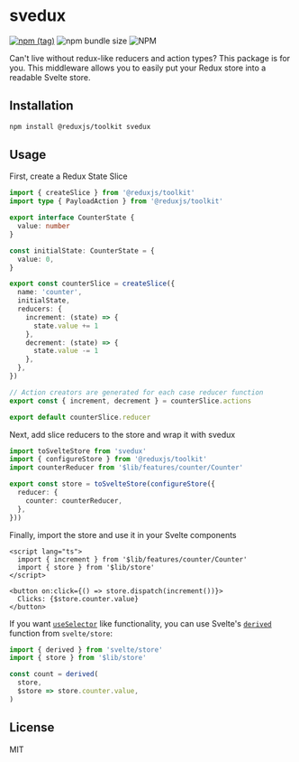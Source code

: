 # svedux

[![npm (tag)](https://img.shields.io/npm/v/svedux?style=flat&colorA=000000&colorB=000000)](https://www.npmjs.com/package/svedux) ![npm bundle size](https://img.shields.io/bundlephobia/minzip/svedux?style=flat&colorA=000000&colorB=000000) ![NPM](https://img.shields.io/npm/l/svedux?style=flat&colorA=000000&colorB=000000)

Can't live without redux-like reducers and action types? This package is for you. This middleware allows you to easily put your Redux store into a readable Svelte store.

## Installation

```sh
npm install @reduxjs/toolkit svedux
```

## Usage

First, create a Redux State Slice

```ts
import { createSlice } from '@reduxjs/toolkit'
import type { PayloadAction } from '@reduxjs/toolkit'

export interface CounterState {
  value: number
}

const initialState: CounterState = {
  value: 0,
}

export const counterSlice = createSlice({
  name: 'counter',
  initialState,
  reducers: {
    increment: (state) => {
      state.value += 1
    },
    decrement: (state) => {
      state.value -= 1
    },
  },
})

// Action creators are generated for each case reducer function
export const { increment, decrement } = counterSlice.actions

export default counterSlice.reducer
```

Next, add slice reducers to the store and wrap it with svedux

```ts
import toSvelteStore from 'svedux'
import { configureStore } from '@reduxjs/toolkit'
import counterReducer from '$lib/features/counter/Counter'

export const store = toSvelteStore(configureStore({
  reducer: {
    counter: counterReducer,
  },
}))
```

Finally, import the store and use it in your Svelte components

```svelte
<script lang="ts">
  import { increment } from '$lib/features/counter/Counter'
  import { store } from '$lib/store'
</script>

<button on:click={() => store.dispatch(increment())}>
  Clicks: {$store.counter.value}
</button>
```

If you want [`useSelector`](https://react-redux.js.org/api/hooks#useselector) like functionality, you can use Svelte's [`derived`](https://svelte.dev/tutorial/derived-stores) function from `svelte/store`:

```ts
import { derived } from 'svelte/store'
import { store } from '$lib/store'

const count = derived(
  store,
  $store => store.counter.value,
)
```

## License

MIT

